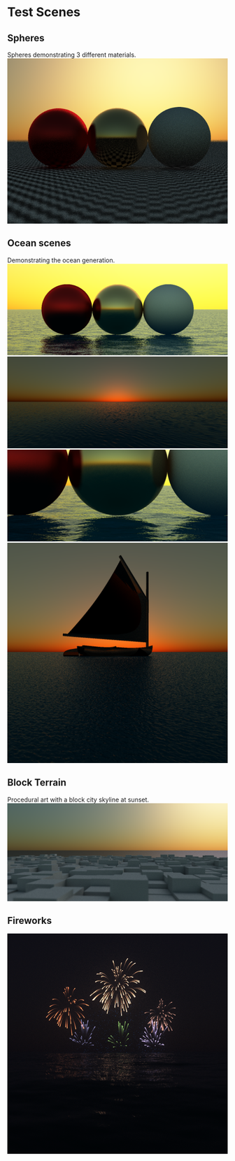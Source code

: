 # Test Scenes

## Spheres
Spheres demonstrating 3 different materials.
![Spheres](./scenes/spheres.png)

## Ocean scenes
Demonstrating the ocean generation.
![Ocean 1](./scenes/ocean-1.png)
![Ocean 2](./scenes/ocean-2.png)
![Ocean 3](./scenes/spheres-on-water.png)
![Ocean 4](./scenes/ocean-boat.png)

## Block Terrain
Procedural art with a block city skyline at sunset.
![block terrain](./scenes/block-terrain.png)

## Fireworks
![fireworks](./scenes/fireworks.png)

